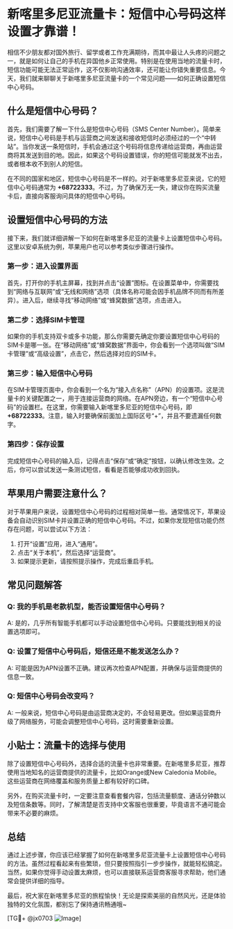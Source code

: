 # 新喀里多尼亚流量卡：短信中心号码这样设置才靠谱！

相信不少朋友都对国外旅行、留学或者工作充满期待，而其中最让人头疼的问题之一，就是如何让自己的手机在异国他乡正常使用。特别是在使用当地的流量卡时，短信功能可能无法正常运作，这不仅影响沟通效率，还可能让你错失重要信息。今天，我们就来聊聊关于新喀里多尼亚流量卡的一个常见问题——如何正确设置短信中心号码。

## 什么是短信中心号码？

首先，我们需要了解一下什么是短信中心号码（SMS Center Number）。简单来说，短信中心号码是手机与运营商之间发送和接收短信时必须经过的一个“中转站”。当你发送一条短信时，手机会通过这个号码将信息传递给运营商，再由运营商将其发送到目的地。因此，如果这个号码设置错误，你的短信可能就发不出去，或者根本收不到别人的短信。

在不同的国家和地区，短信中心号码是不一样的。对于新喀里多尼亚来说，它的短信中心号码通常为 **+68722333**。不过，为了确保万无一失，建议你在购买流量卡后，直接向客服询问具体的短信中心号码。

## 设置短信中心号码的方法

接下来，我们就详细讲解一下如何在新喀里多尼亚的流量卡上设置短信中心号码。这里以安卓系统为例，苹果用户也可以参考类似步骤进行操作。

### 第一步：进入设置界面

首先，打开你的手机主屏幕，找到并点击“设置”图标。在设置菜单中，你需要找到“网络与互联网”或“无线和网络”选项（具体名称可能会因手机品牌不同而有所差异）。进入后，继续寻找“移动网络”或“蜂窝数据”选项，点击进入。

### 第二步：选择SIM卡管理

如果你的手机支持双卡或多卡功能，那么你需要先确定你要设置短信中心号码的SIM卡是哪一张。在“移动网络”或“蜂窝数据”界面中，你会看到一个选项叫做“SIM卡管理”或“高级设置”，点击它，然后选择对应的SIM卡。

### 第三步：输入短信中心号码

在SIM卡管理页面中，你会看到一个名为“接入点名称”（APN）的设置项。这是流量卡的关键配置之一，用于连接运营商的网络。在APN旁边，有一个“短信中心号码”的设置栏。在这里，你需要输入新喀里多尼亚的短信中心号码，即 **+68722333**。注意，输入时要确保前面加上国际区号“+”，并且不要遗漏任何数字。

### 第四步：保存设置

完成短信中心号码的输入后，记得点击“保存”或“确定”按钮，以确认修改生效。之后，你可以尝试发送一条测试短信，看看是否能够成功收到回执。

## 苹果用户需要注意什么？

对于苹果用户来说，设置短信中心号码的过程相对简单一些。通常情况下，苹果设备会自动识别SIM卡并设置正确的短信中心号码。不过，如果你发现短信功能仍然存在问题，可以尝试以下方法：

1. 打开“设置”应用，进入“通用”。
2. 点击“关于本机”，然后选择“运营商”。
3. 如果提示更新，请按照提示操作，完成后重启手机。

## 常见问题解答

### Q: 我的手机是老款机型，能否设置短信中心号码？
A: 是的，几乎所有智能手机都可以手动设置短信中心号码。只要能找到相关的设置选项即可。

### Q: 设置了短信中心号码后，短信还是不能发送怎么办？
A: 可能是因为APN设置不正确。建议再次检查APN配置，并确保与运营商提供的信息一致。

### Q: 短信中心号码会改变吗？
A: 一般来说，短信中心号码是由运营商决定的，不会轻易更改。但如果运营商升级了网络服务，可能会调整短信中心号码，这时需要重新设置。

## 小贴士：流量卡的选择与使用

除了设置短信中心号码外，选择合适的流量卡也非常重要。在新喀里多尼亚，推荐使用当地知名的运营商提供的流量卡，比如Orange或New Caledonia Mobile。这些运营商在网络覆盖和服务质量上都有较好的口碑。

另外，在购买流量卡时，一定要注意查看套餐内容，包括流量额度、通话分钟数以及短信条数等。同时，了解清楚是否支持中文客服也很重要，毕竟语言不通可能会带来不必要的麻烦。

## 总结

通过上述步骤，你应该已经掌握了如何在新喀里多尼亚流量卡上设置短信中心号码的方法。虽然过程看起来有些繁琐，但只要按照指引一步步操作，就能轻松搞定。当然，如果你觉得手动设置太麻烦，也可以直接联系运营商客服寻求帮助，他们通常会提供详细的指导。

最后，祝大家在新喀里多尼亚的旅程愉快！无论是探索美丽的自然风光，还是体验独特的文化氛围，都别忘了保持通讯畅通哦~

[TG💪+ @jx0703 ![Image](https://github.com/user-attachments/assets/dbca1d08-cadb-493c-b0ec-ad6f7a83f270)]
